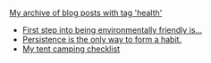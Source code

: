 [My archive of blog posts with tag 'health'](http://levibostian.com/blog/tag/health/)

* [First step into being environmentally friendly is...](http://levibostian.com/blog/first-step-into-being-environmentally-friendly-is/)
* [Persistence is the only way to form a habit.](http://levibostian.com/blog/persistence-forms-habits/)
* [My tent camping checklist](http://levibostian.com/blog/my-tent-camping-checklist/)
